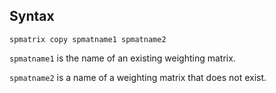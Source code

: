 ## Syntax

`spmatrix copy spmatname1 spmatname2`

`spmatname1` is the name of an existing weighting matrix.

`spmatname2` is a name of a weighting matrix that does not exist.
